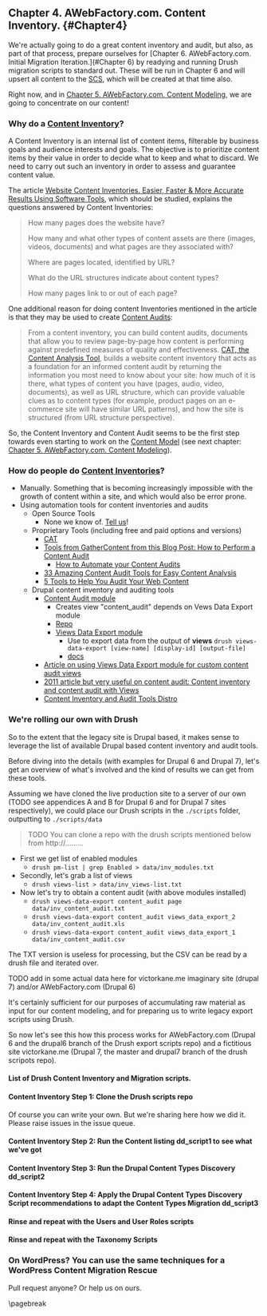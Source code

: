 ## Chapter 4. AWebFactory.com. Content Inventory. {#Chapter4}

We're actually going to do a great content inventory and audit, but also, as part of that process, prepare ourselves for [Chapter 6. AWebFactory.com. Initial Migration Iteration.](#Chapter 6) by readying and running Drush migration scripts to standard out. These will be run in Chapter 6 and will upsert all content to the [SCS](#SCS "Structured Content Server"), which will be created at that time also.

Right now, and in [Chapter 5. AWebFactory.com. Content Modeling](#Chapter5), we are going to concentrate on our content!

### Why do a [Content Inventory](#ContentInventory)?

A Content Inventory is an internal list of content items, filterable by business goals and audience interests and goals. The objective is to prioritize content items by their value in order to decide what to keep and what to discard. We need to carry out such an inventory in order to assess and guarantee content value.

The article [Website Content Inventories. Easier, Faster & More Accurate Results Using Software Tools](http://www.content-insight.com/resources/content-inventory-and-audit-articles/website-content-inventories/), which should be studied, explains the questions answered by Content Inventories:

> How many pages does the website have?
>
> How many and what other types of content assets are there (images, videos, documents) and what pages are they associated with?
>
> Where are pages located, identified by URL?
>
> What do the URL structures indicate about content types?
>
> How many pages link to or out of each page?

One additional reason for doing content Inventories mentioned in the article is that they may be used to create [Content Audits](#ContentAudit):

> From a content inventory, you can build content audits, documents that allow you to review page-by-page how content is performing against predefined measures of quality and effectiveness. [CAT, the Content Analysis Tool](http://www.content-insight.com/products/), builds a website content inventory that acts as a foundation for an informed content audit by returning the information you most need to know about your site: how much of it is there, what types of content you have (pages, audio, video, documents), as well as URL structure, which can provide valuable clues as to content types (for example, product pages on an e-commerce site will have similar URL patterns), and how the site is structured (from URL structure perspective).

So, the Content Inventory and Content Audit seems to be the first step towards even starting to work on the [Content Model](#ContentModel) (see next chapter: [Chapter 5. AWebFactory.com. Content Modeling](#Chapter5)).

### How do people do [Content Inventories](#ContentInventory)?

* Manually. Something that is becoming increasingly impossible with the growth of content within a site, and which would also be error prone.
* Using automation tools for content inventories and audits
    * Open Source Tools
        * None we know of. [Tell us](https://github.com/DurableDrupal/awebfactory-content-migration-rescue/issues/new)!
    * Proprietary Tools (including free and paid options and versions)
        * [CAT](http://www.content-insight.com/products/)
        * [Tools from GatherContent from this Blog Post: How to Perform a Content Audit](https://gathercontent.com/blog/how-to-perform-a-content-audit)
            * [How to Automate your Content Audits](https://gathercontent.com/blog/how-to-automate-your-content-audits)
        * [33 Amazing Content Audit Tools for Easy Content Analysis](https://dynomapper.com/blog/12-content-audits/283-top-content-audit-tools)
        * [5 Tools to Help You Audit Your Web Content](https://www.entrepreneur.com/article/244045)
    * Drupal content inventory and auditing tools
        * [Content Audit module](https://www.drupal.org/project/content_audit)
            * Creates view "content_audit" depends on Vews Data Export module
            * [Repo](https://www.drupal.org/project/2476703/git-instructions)
            * [Views Data Export module](https://www.drupal.org/project/views_data_export)
                * Use to export data from the output of **views** `drush views-data-export [view-name] [display-id] [output-file]`
                * [docs](https://www.drupal.org/node/1820452)
        * [Article on using Views Data Export module for custom content audit views](https://www.bluecoda.com/blog/using-views-export-content-nodes-drupal)
        * [2011 article but very useful on content audit: Content inventory and content audit with Views](http://drupalsun.com/lisa/2011/04/10/content-inventory-and-content-audit-views)
        * [Content Inventory and Audit Tools Distro](https://www.drupal.org/sandbox/jakcette/2476703)

### We're rolling our own with Drush

So to the extent that the legacy site is Drupal based, it makes sense to leverage the list of available Drupal based content inventory and audit tools.

Before diving into the details (with examples for Drupal 6 and Drupal 7), let's get an overview of what's involved and the kind of results we can get from these tools.

Assuming we have cloned the live production site to a server of our own (TODO see appendices A and B for Drupal 6 and for Drupal 7 sites respectively), we could place our Drush scripts in the `./scripts` folder, outputting to `./scripts/data`

> TODO You can clone a repo with the drush scripts mentioned below from http://.........

* First we get list of enabled modules
    * `drush pm-list | grep Enabled > data/inv_modules.txt`
* Secondly, let's grab a list of views
    * `drush views-list > data/inv_views-list.txt`
* Now let's try to obtain a content audit (with above modules installed)
    * `drush views-data-export content_audit page data/inv_content_audit.txt`
    * `drush views-data-export content_audit views_data_export_2 data/inv_content_audit.xls`
    * `drush views-data-export content_audit views_data_export_1 data/inv_content_audit.csv`

The TXT version is useless for processing, but the CSV can be read by a drush file and iterated over.

TODO add in some actual data here for victorkane.me imaginary site (drupal 7) and/or AWebFactory.com (Drupal 6)

It's certainly sufficient for our purposes of accumulating raw material as input for our content modeling, and for preparing us to write legacy export scripts using Drush.

So now let's see this how this process works for AWebFactory.com (Drupal 6 and the drupal6 branch of the Drush export scripts repo) and a fictitious site victorkane.me (Drupal 7, the master and drupal7 branch of the drush scripots repo).

#### List of Drush Content Inventory and Migration scripts.

#### Content Inventory Step 1: Clone the Drush scripts repo

Of course you can write your own. But we're sharing here how we did it. Please raise issues in the issue queue.

#### Content Inventory Step 2: Run the Content listing dd_script1 to see what we've got

#### Content Inventory Step 3: Run the Drupal Content Types Discovery dd_script2

#### Content Inventory Step 4: Apply the Drupal Content Types Discovery Script recommendations to adapt the Content Types Migration dd_script3

#### Rinse and repeat with the Users and User Roles scripts

#### Rinse and repeat with the Taxonomy Scripts

### On WordPress? You can use the same techniques for a WordPress Content Migration Rescue

Pull request anyone? Or help us on ours.

\pagebreak
